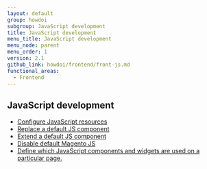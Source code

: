 ```yaml
---
layout: default
group: howdoi
subgroup: JavaScript development
title: JavaScript development
menu_title: JavaScript development
menu_node: parent
menu_order: 1
version: 2.1
github_link: howdoi/frontend/front-js.md
functional_areas:
  - Frontend
---
```


## JavaScript development
- <a href="{{page.baseurl}}javascript-dev-guide/javascript/js-resources.html">Configure JavaScript resources</a>
- <a href="{{page.baseurl}}javascript-dev-guide/javascript/custom_js.html#js_replace">Replace a default JS component</a>
- <a href="{{page.baseurl}}javascript-dev-guide/javascript/custom_js.html#extend_js">Extend a default JS component</a>
- <a href="{{page.baseurl}}javascript-dev-guide/javascript/custom_js.html#disable_default_js">Disable default Magento JS</a>
- <a href="{{page.baseurl}}javascript-dev-guide/javascript/js_debug.html">Define which JavaScript components and widgets are used on a particular page.</a>
